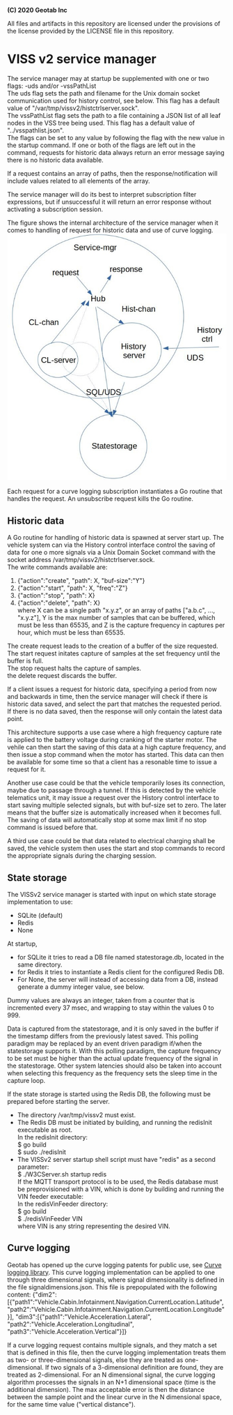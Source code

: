 **(C) 2020 Geotab Inc**<br>

All files and artifacts in this repository are licensed under the provisions of the license provided by the LICENSE file in this repository.

# VISS v2 service manager

The service manager may at startup be supplemented with one or two flags: -uds and/or -vssPathList<br>
The uds flag sets the path and filename for the Unix domain socket communication used for history control, see below. This flag has a default value of "/var/tmp/vissv2/histctrlserver.sock".<br>
The vssPathList flag sets the path to a file containing a JSON list of all leaf nodes in the VSS tree being used. This flag has a default value of "../vsspathlist.json".<br>
The flags can be set to any value by following the flag with the new value in the startup command.
If one or both of the flags are left out in the command, requests for historic data always return an error message saying there is no historic data available. 

If a request contains an array of paths, then the response/notification will include values related to all elements of the array. 

The service manager will do its best to interpret subscription filter expressions, but if unsuccessful it will return an error response without activating a subscription session.

The figure shows the internal architecture of the service manager when it comes to handling of request for historic data and use of curve logging.
![Service manager time-series architecure](servicemgr-timeseries-architecture.jpg)<br>

Each request for a curve logging subscription instantiates a Go routine that handles the request. An unsubscribe request kills the Go routine.<br>

## Historic data
A Go routine for handling of historic data is spawned at server start up. The vehicle system can via the History control interface control the saving of data for one o more signals via a Unix Domain Socket command with the socket address /var/tmp/vissv2/histctrlserver.sock.<br>
The write commands available are:<br>
1. {"action":"create", "path": X, "buf-size":"Y"}<br>
2. {"action":"start", "path": X, "freq":"Z"}<br>
3. {"action":"stop", "path": X}<br>
4. {"action":"delete", "path": X}<br>
where X can be a single path "x.y.z", or an array of paths ["a.b.c", ..., "x.y.z"], Y is the max number of samples that can be buffered, which must be less than 65535, and Z is the capture frequency in captures per hour, which must be less than 65535.<br>

The create request leads to the creation of a buffer of the size requested.<br>
The start request initates capture of samples at the set frequency until the buffer is full.<br>
The stop request halts the capture of samples.<br>
the delete request discards the buffer.<br>

If a client issues a request for historic data, specifying a period from now and backwards in time, then the service manager will check if there is historic data saved, and select the part that matches the requested period. If there is no data saved, then the response will only contain the latest data point. 

This architecture supports a use case where a high frequency capture rate is applied to the battery voltage during cranking of the starter motor. The vehile can then start the saving of this data at a high capture frequency, and then issue a stop command when the motor has started. This data can then be available for some time so that a client has a resonable time to issue a request for it.<br>

Another use case could be that the vehicle temporarily loses its connection, maybe due to passage through a tunnel. If this is detected by the vehicle telematics unit, it may issue a request over the History control interface to start saving multiple selected signals, but with buf-size set to zero. The later means that the buffer size is automatically increased when it becomes full. 
The saving of data will automatically stop at some max limit if no stop command is issued before that.

A third use case could be that data related to electrical charging shall be saved, the vehicle system then uses the start and stop commands to record the appropriate signals during the charging session.

## State storage
The VISSv2 service manager is started with input on which state storage implementation to use:
- SQLite (default)
- Redis
- None

At startup,<br>
- for SQLite it tries to read a DB file named statestorage.db, located in the same directory.
- for Redis it tries to instantiate a Redis client for the configured Redis DB. 
- For None, the server will instead of accessing data from a DB, instead generate a dummy integer value, see below.

Dummy values are always an integer, taken from a counter that is incremented every 37 msec, and wrapping to stay within the values 0 to 999.

Data is captured from the statestorage, and it is only saved in the buffer if the timestamp differs from the previously latest saved. This polling paradigm may be replaced by an event driven paradigm if/when the statestorage supports it. With this polling paradigm, the capture frequency to be set must be higher than the actual update frequency of the signal in the statestorage. Other system latencies should also be taken into account when selecting this frequency as the frequency sets the sleep time in the capture loop.

If the state storage is started using the Redis DB, the following must be prepared before starting the server.<br>
- The directory /var/tmp/vissv2 must exist.
- The Redis DB must be initiated by building,  and running the redisInit executable as root.<br>
In the redisInit directory:<br>
$ go build<br>
$ sudo ./redisInit<br>
- The VISSv2 server startup shell script must have "redis" as a second parameter:<br>
$ ./W3CServer.sh startup redis<br>
If the MQTT transport protocol is to be used, the Redis database must be preprovisioned with a VIN, which is done by building and running the VIN feeder executable:<br>
In the redisVinFeeder directory:<br>
$ go build<br>
$ ./redisVinFeeder VIN<br>
where VIN is any string representing the desired VIN.


## Curve logging
Geotab has opened up the curve logging patents for public use, see <a href="https://github.com/Geotab/curve">Curve logging library</a>.
This curve logging implementation can be applied to one through three dimensional signals, where signal dimensionality is defined in the file signaldimensions.json. This file is prepopulated with the following content:
{"dim2":[{"path1":"Vehicle.Cabin.Infotainment.Navigation.CurrentLocation.Latitude", "path2":"Vehicle.Cabin.Infotainment.Navigation.CurrentLocation.Longitude"}], 
 "dim3":[{"path1":"Vehicle.Acceleration.Lateral", "path2":"Vehicle.Acceleration.Longitudinal", "path3":"Vehicle.Acceleration.Vertical"}]}
 
If a curve logging request contains multiple signals, and they match a set that is defined in this file, then the curve logging implementation treats them as two- or three-dimensional signals, else they are treated as one-dimensional. If two signals of a 3-dimensional definition are found, they are treated as 2-dimensional. 
For an N dimensional signal, the curve logging algorithm processes the signals in an N+1 dimensional space (time is the additional dimension). The max acceptable error is then the distance between the sample point and the linear curve in the N dimensional space, for the same time value ("vertical distance"). 


